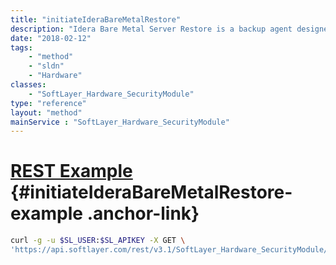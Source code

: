 ```yaml
---
title: "initiateIderaBareMetalRestore"
description: "Idera Bare Metal Server Restore is a backup agent designed specifically for making full system restores made with Idera Server Backup. "
date: "2018-02-12"
tags:
    - "method"
    - "sldn"
    - "Hardware"
classes:
    - "SoftLayer_Hardware_SecurityModule"
type: "reference"
layout: "method"
mainService : "SoftLayer_Hardware_SecurityModule"
---
```


# [REST Example](#initiateIderaBareMetalRestore-example) <a href="/article/rest/"><i class="fas fa-question"></i></a> {#initiateIderaBareMetalRestore-example .anchor-link} 
```bash
curl -g -u $SL_USER:$SL_APIKEY -X GET \
'https://api.softlayer.com/rest/v3.1/SoftLayer_Hardware_SecurityModule/{SoftLayer_Hardware_SecurityModuleID}/initiateIderaBareMetalRestore'
```
